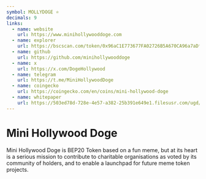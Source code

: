 ```yaml
---
symbol: MOLLYDOGE ⭐
decimals: 9
links:
  - name: website
    url: https://www.minihollywooddoge.com
  - name: explorer
    url: https://bscscan.com/token/0x96aC1E773677FA02726B5A670CA96a7aDf7F8523
  - name: github
    url: https://github.com/minihollywooddoge
  - name: x
    url: https://x.com/DogeHollywood
  - name: telegram
    url: https://t.me/MiniHollywoodDoge
  - name: coingecko
    url: https://coingecko.com/en/coins/mini-hollywood-doge
  - name: whitepaper
    url: https://503ed78d-728e-4e57-a382-25b391e649e1.filesusr.com/ugd/c294fa_c3ed87277a5c43b09f109904668bd741.pdf
---
```


# Mini Hollywood Doge

Mini Hollywood Doge is BEP20 Token based on a fun meme, but at its heart is a serious mission to contribute to charitable organisations as voted by its community of holders, and to enable a launchpad for future meme token projects.
